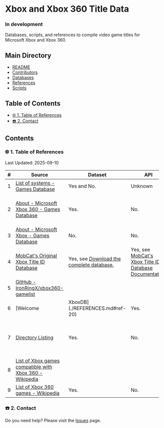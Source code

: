# Xbox and Xbox 360 Title Data

### In development

Databases, scripts, and references to compile video game titles for Microsoft Xbox and Xbox 360.

## Main Directory

- [README](./README.md)
- [Contributors](./CONTRIBUTORS.md)
- [Databases](./databases/README.md)
- [References](./REFERENCES.md)
- [Scripts](./scripts/README.md)

## Table of Contents

- [🌐 1. Table of References](#-1-table-of-references)
- [☎️ 2. Contact](#-2-contact)

## Contents

### 🌐 1. Table of References

Last Updated: 2025-09-10

| #  | Source | Dataset | API | Notes | Last Updated |
|----|--------|---------|-----|-------|--------------|
| 1  | [List of systems - Games Database](./REFERENCES.md#ref-8) | Yes and No. | Unknown | Presence of **Dataset**(s) depend on the video game system. | Unknown |
| 2  | [About - Microsoft Xbox 360 - Games Database](./REFERENCES.md#ref-1) | Yes. | No.  | Xbox 360 retail and XBLA games:<br>1. [Microsoft Xbox 360 games list with Title ID](./REFERENCES.md#ref-13)<br>2. [Microsoft Xbox Live Arcade games list with Title ID](./REFERENCES.md#ref-14) | Unknown |
| 3  | [About - Microsoft Xbox - Games Database](./REFERENCES.md#ref-2) | No. | No. | Original Xbox | Unknown |
| 4  | [MobCat's Original Xbox Title ID Database](./REFERENCES.md#ref-15) | Yes, see [Download the complete database.](./REFERENCES.md#ref-3) | Yes, see [MobCat's Xbox Title ID Database Documentation](./REFERENCES.md#ref-16) | GitHub: [GitHub - MobCat/MobCats-original-xbox-game-list](./REFERENCES.md#ref-5); Original Xbox.<br><br>Cover scans and box art: [Original Xbox Cover scans](./REFERENCES.md#ref-17) | 2025-08-30 |
| 5  | [GitHub - IronRingX/xbox360-gamelist](./REFERENCES.md#ref-4) |  |  |  | 2023-04-19 |
| 6  | [Welcome | XboxDB](./REFERENCES.md#ref-20) | Yes. | Yes, see [API | XboxDB](./REFERENCES.md#ref-1) | Incomplete. Xbox 360: 1136 titles; XBLA: 628 titles | Unknown |
| 7  | [Directory Listing](./REFERENCES.md#ref-2) | Yes. | No. | To search by Title ID, use the following URL format: "https://archive.rushhosting.net/TITLE_ID". Some games may reflect different release dates, if re-released as Games on Demand (GOD). | Unknown |
| 8  | [List of Xbox games compatible with Xbox 360 - Wikipedia](./REFERENCES.md#ref-12) |  |  |  |  |
| 9  | [List of Xbox 360 games - Wikipedia](./REFERENCES.md#ref-9) | Yes. | No. |  |  |


### ☎️ 2. Contact

Do you need help? Please visit the [Issues][21] page.

[21]: https://github.com/portellam/xbox-and-xbox-360-title-data/issues